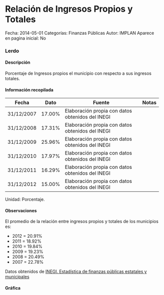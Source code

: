 Relación de Ingresos Propios y Totales
=====

Fecha: 2014-05-01
Categorías: Finanzas Públicas
Autor: IMPLAN
Aparece en pagina inicial: No

### Lerdo

#### Descripción

Porcentaje de Ingresos propios el municipio con respecto a sus ingresos totales.

<!-- break -->

#### Información recopilada

<table class="table table-hover table-bordered matriz">
  <thead>
    <tr><th>Fecha</th><th>Dato</th><th>Fuente</th><th>Notas</th></tr>
  </thead>
  <tbody>
    <tr><td class="centrado">31/12/2007</td><td class="derecha">17.00%</td><td>Elaboración propia con datos obtenidos del INEGI</td><td></td></tr>
    <tr><td class="centrado">31/12/2008</td><td class="derecha">17.31%</td><td>Elaboración propia con datos obtenidos del INEGI</td><td></td></tr>
    <tr><td class="centrado">31/12/2009</td><td class="derecha">25.96%</td><td>Elaboración propia con datos obtenidos del INEGI</td><td></td></tr>
    <tr><td class="centrado">31/12/2010</td><td class="derecha">17.97%</td><td>Elaboración propia con datos obtenidos del INEGI</td><td></td></tr>
    <tr><td class="centrado">31/12/2011</td><td class="derecha">16.29%</td><td>Elaboración propia con datos obtenidos del INEGI</td><td></td></tr>
    <tr><td class="centrado">31/12/2012</td><td class="derecha">15.00%</td><td>Elaboración propia con datos obtenidos del INEGI</td><td></td></tr>
  </tbody>
</table>

Unidad: Porcentaje.

#### Observaciones

El promedio de la relación entre ingresos propios y totales de los municipios es:

- 2012 = 20.91%
- 2011 = 18.92%
- 2010 = 19.84%
- 2009 = 19.23%
- 2008 = 20.49%
- 2007 = 22.78%

Datos obtenidos de [INEGI. Estadística de finanzas públicas estatales y municipales](http://www.inegi.org.mx/sistemas/olap/Proyectos/bd/continuas/finanzaspublicas/FPMun.asp?s=est&c=11289&proy=efipem_fmun)

#### Gráfica

<div id="Morriskyvojhnb" class="grafica"></div>
  <script>
  new Morris.Line({
    element: 'Morriskyvojhnb',
    data: [
      { fecha: '2007-12-31', dato: 17.0000 },
      { fecha: '2008-12-31', dato: 17.3100 },
      { fecha: '2009-12-31', dato: 25.9600 },
      { fecha: '2010-12-31', dato: 17.9700 },
      { fecha: '2011-12-31', dato: 16.2900 },
      { fecha: '2012-12-31', dato: 15.0000 }
    ],
    xkey: 'fecha',
    ykeys: ['dato'],
    labels: ['Dato'],
    lineColors: ['#FF5B02'],
    xLabelFormat: function(d) {
      return d.getDate()+'/'+(d.getMonth()+1)+'/'+d.getFullYear();
    },
    dateFormat: function (ts) {
      var d = new Date(ts);
      return d.getDate() + '/' + (d.getMonth() + 1) + '/' + d.getFullYear();
    }
  });
  </script>
